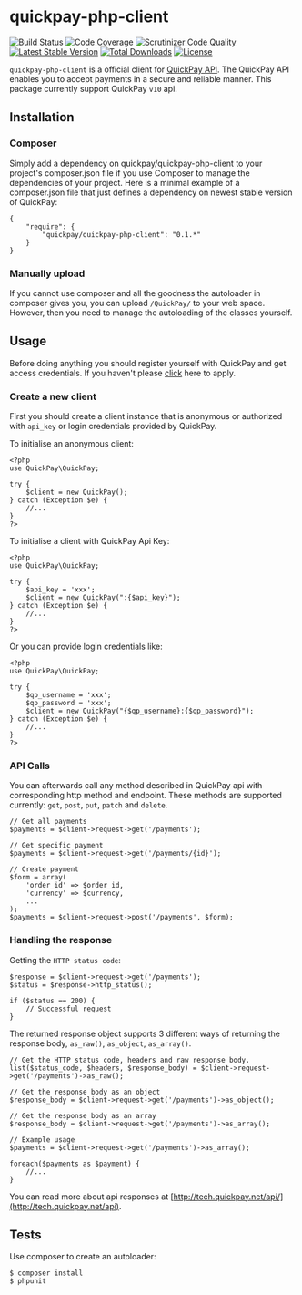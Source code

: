 quickpay-php-client
======================

[![Build Status](https://travis-ci.org/QuickPay/quickpay-php-client.svg)](https://travis-ci.org/QuickPay/quickpay-php-client) [![Code Coverage](https://scrutinizer-ci.com/g/QuickPay/quickpay-php-client/badges/coverage.png?b=master)](https://scrutinizer-ci.com/g/QuickPay/quickpay-php-client/?branch=master) [![Scrutinizer Code Quality](https://scrutinizer-ci.com/g/QuickPay/quickpay-php-client/badges/quality-score.png?b=master)](https://scrutinizer-ci.com/g/QuickPay/quickpay-php-client/?branch=master) [![Latest Stable Version](https://poser.pugx.org/quickpay/quickpay-php-client/v/stable)](https://packagist.org/packages/quickpay/quickpay-php-client) [![Total Downloads](https://poser.pugx.org/quickpay/quickpay-php-client/downloads)](https://packagist.org/packages/quickpay/quickpay-php-client) [![License](https://poser.pugx.org/quickpay/quickpay-php-client/license)](https://packagist.org/packages/quickpay/quickpay-php-client)

`quickpay-php-client` is a official client for [QuickPay API](http://tech.quickpay.net/api). The QuickPay API enables you to accept payments in a secure and reliable manner. This package currently support QuickPay `v10` api.

## Installation

### Composer

Simply add a dependency on quickpay/quickpay-php-client to your project's composer.json file if you use Composer to manage the dependencies of your project. Here is a minimal example of a composer.json file that just defines a dependency on newest stable version of QuickPay:

```
{
    "require": {
        "quickpay/quickpay-php-client": "0.1.*"
    }
}
```

### Manually upload

If you cannot use composer and all the goodness the autoloader in composer gives you, you can upload `/QuickPay/` to your web space. However, then you need to manage the autoloading of the classes yourself.

## Usage

Before doing anything you should register yourself with QuickPay and get access credentials. If you haven't please [click](https://quickpay.net/) here to apply.

### Create a new client

First you should create a client instance that is anonymous or authorized with `api_key` or login credentials provided by QuickPay.

To initialise an anonymous client:

```php5
<?php
use QuickPay\QuickPay;

try {
    $client = new QuickPay();
} catch (Exception $e) {
    //...
}
?>
```

To initialise a client with QuickPay Api Key:

```php5
<?php
use QuickPay\QuickPay;

try {
    $api_key = 'xxx';
    $client = new QuickPay(":{$api_key}");
} catch (Exception $e) {
    //...
}
?>
```

Or you can provide login credentials like:

```php5
<?php
use QuickPay\QuickPay;

try {
    $qp_username = 'xxx';
    $qp_password = 'xxx';
    $client = new QuickPay("{$qp_username}:{$qp_password}");
} catch (Exception $e) {
    //...
}
?>
```


### API Calls

You can afterwards call any method described in QuickPay api with corresponding http method and endpoint. These methods are supported currently: `get`, `post`, `put`, `patch` and `delete`.

```php5
// Get all payments
$payments = $client->request->get('/payments');

// Get specific payment
$payments = $client->request->get('/payments/{id}');

// Create payment
$form = array(
    'order_id' => $order_id,
    'currency' => $currency,
    ...
);
$payments = $client->request->post('/payments', $form);
```

### Handling the response
Getting the `HTTP status code`:

```php5
$response = $client->request->get('/payments');
$status = $response->http_status();

if ($status == 200) {
    // Successful request
}
```

The returned response object supports 3 different ways of returning the response body, `as_raw()`, `as_object`, `as_array()`.

```php5
// Get the HTTP status code, headers and raw response body.
list($status_code, $headers, $response_body) = $client->request->get('/payments')->as_raw();

// Get the response body as an object
$response_body = $client->request->get('/payments')->as_object();

// Get the response body as an array
$response_body = $client->request->get('/payments')->as_array();

// Example usage
$payments = $client->request->get('/payments')->as_array();

foreach($payments as $payment) {
    //...
}

```

You can read more about api responses at [http://tech.quickpay.net/api/](http://tech.quickpay.net/api).

## Tests

Use composer to create an autoloader:

```command
$ composer install
$ phpunit
```

